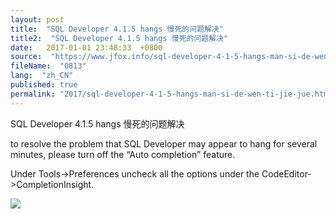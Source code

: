 ```yaml
---
layout: post
title:  "SQL Developer 4.1.5 hangs 慢死的问题解决"
title2:  "SQL Developer 4.1.5 hangs 慢死的问题解决"
date:   2017-01-01 23:48:33  +0800
source:  "https://www.jfox.info/sql-developer-4-1-5-hangs-man-si-de-wen-ti-jie-jue.html"
fileName:  "0813"
lang:  "zh_CN"
published: true
permalink: "2017/sql-developer-4-1-5-hangs-man-si-de-wen-ti-jie-jue.html"
---
```


SQL Developer 4.1.5 hangs 慢死的问题解决

to resolve the problem that SQL Developer may appear to hang for several minutes, please turn off the “Auto completion” feature.

Under Tools->Preferences uncheck all the options under the CodeEditor->CompletionInsight.

![](4236b19.png)
